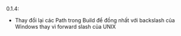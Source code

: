 ﻿0.1.4:
- Thay đổi lại các Path trong Build để đồng nhất với backslash của Windows thay vì forward slash của UNIX